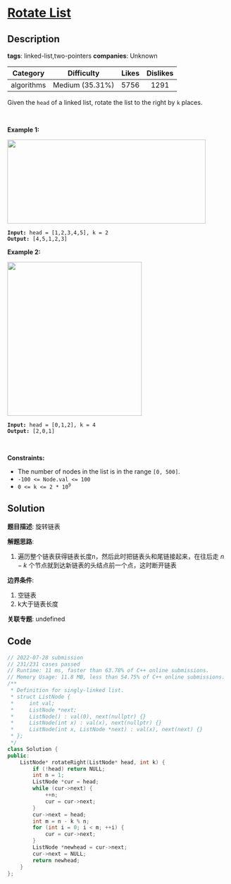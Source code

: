 # [Rotate List](https://leetcode.com/problems/rotate-list/description/)

## Description

**tags**: linked-list,two-pointers
**companies**: Unknown

| Category | Difficulty | Likes | Dislikes |
| :------: | :--------: | :---: | :------: |
| algorithms | Medium (35.31%) | 5756 | 1291 |

<p>Given the <code>head</code> of a linked&nbsp;list, rotate the list to the right by <code>k</code> places.</p>

<p>&nbsp;</p>
<p><strong>Example 1:</strong></p>
<img alt="" src="https://assets.leetcode.com/uploads/2020/11/13/rotate1.jpg" style="width: 450px; height: 191px;" />
<pre><code><strong>Input:</strong> head = [1,2,3,4,5], k = 2
<strong>Output:</strong> [4,5,1,2,3]</code></pre>

<p><strong>Example 2:</strong></p>
<img alt="" src="https://assets.leetcode.com/uploads/2020/11/13/roate2.jpg" style="width: 305px; height: 350px;" />
<pre><code><strong>Input:</strong> head = [0,1,2], k = 4
<strong>Output:</strong> [2,0,1]</code></pre>

<p>&nbsp;</p>
<p><strong>Constraints:</strong></p>

<ul>
	<li>The number of nodes in the list is in the range <code>[0, 500]</code>.</li>
	<li><code>-100 &lt;= Node.val &lt;= 100</code></li>
	<li><code>0 &lt;= k &lt;= 2 * 10<sup>9</sup></code></li>
</ul>

## Solution

**题目描述**: 旋转链表

**解题思路**:

1. 遍历整个链表获得链表长度n，然后此时把链表头和尾链接起来，在往后走 $n - k % n$ 个节点就到达新链表的头结点前一个点，这时断开链表

**边界条件**:

1. 空链表
2. k大于链表长度

**关联专题**: undefined

## Code

```cpp
// 2022-07-28 submission
// 231/231 cases passed
// Runtime: 11 ms, faster than 63.78% of C++ online submissions.
// Memory Usage: 11.8 MB, less than 54.75% of C++ online submissions.
/**
 * Definition for singly-linked list.
 * struct ListNode {
 *     int val;
 *     ListNode *next;
 *     ListNode() : val(0), next(nullptr) {}
 *     ListNode(int x) : val(x), next(nullptr) {}
 *     ListNode(int x, ListNode *next) : val(x), next(next) {}
 * };
 */
class Solution {
public:
    ListNode* rotateRight(ListNode* head, int k) {
        if (!head) return NULL;
        int n = 1;
        ListNode *cur = head;
        while (cur->next) {
            ++n;
            cur = cur->next;
        }
        cur->next = head;
        int m = n - k % n;
        for (int i = 0; i < m; ++i) {
            cur = cur->next;
        }
        ListNode *newhead = cur->next;
        cur->next = NULL;
        return newhead;
    }
};
```
